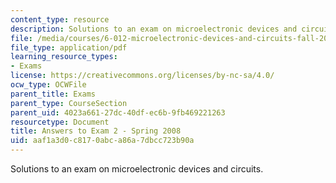 ```yaml
---
content_type: resource
description: Solutions to an exam on microelectronic devices and circuits.
file: /media/courses/6-012-microelectronic-devices-and-circuits-fall-2009/aaf1a3d0c8170abca86a7dbcc723b90a_MIT6_012F09_exam2_s08_sol.pdf
file_type: application/pdf
learning_resource_types:
- Exams
license: https://creativecommons.org/licenses/by-nc-sa/4.0/
ocw_type: OCWFile
parent_title: Exams
parent_type: CourseSection
parent_uid: 4023a661-27dc-40df-ec6b-9fb469221263
resourcetype: Document
title: Answers to Exam 2 - Spring 2008
uid: aaf1a3d0-c817-0abc-a86a-7dbcc723b90a
---
```

Solutions to an exam on microelectronic devices and circuits.